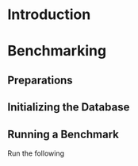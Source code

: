 # Introduction
# Benchmarking
## Preparations
## Initializing the Database
## Running a Benchmark
Run the following 

